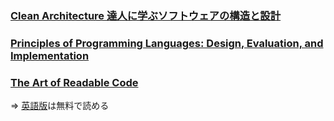 ### [Clean Architecture 達人に学ぶソフトウェアの構造と設計](https://github.com/07130918/Books/blob/main/Clean_architecture.md)

### [Principles of Programming Languages: Design, Evaluation, and Implementation](https://github.com/07130918/Books/blob/main/Principle_of_programming.md)

### [The Art of Readable Code](https://github.com/07130918/Books/blob/main/The_art_of_readable_code.md)
=> [英語版](https://mcusoft.wordpress.com/wp-content/uploads/2015/04/the-art-of-readable-code.pdf)は無料で読める
